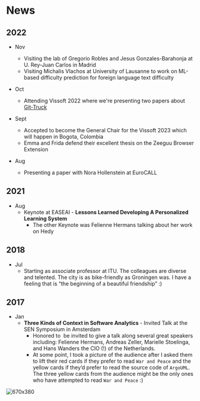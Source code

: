 # News 

## 2022
- Nov
	- Visiting the lab of Gregorio Robles and Jesus Gonzales-Barahonja at U. Rey-Juan Carlos in Madrid
	- Visiting Michalis Vlachos at University of Lausanne to work on ML-based difficulty prediction for foreign language text difficulty

- Oct
	- Attending Vissoft 2022 where we're presenting two papers about [Git-Truck](/projects/git-truck.md) 

- Sept 
	- Accepted to become the General Chair for the Vissoft 2023 which will happen in Bogota, Colombia
	- Emma and Frida defend their excellent thesis on the Zeeguu Browser Extension

- Aug
	- Presenting a paper with Nora Hollenstein at EuroCALL


## 2021

- Aug 
	- Keynote at EASEAI - **Lessons Learned Developing A Personalized Learning System** 
		- The other Keynote was Felienne Hermans talking about her work on Hedy



## 2018
- Jul 
	- Starting as associate professor at ITU. The colleagues are diverse and telented. The city is as bike-friendly as Groningen was. I have a feeling that is “the beginning of a beautiful friendship” :)

## 2017

- Jan 
	- **Three Kinds of Context in Software Analytics** - Invited Talk at the SEN Symposium in Amsterdam 
		- Honored to  be invited to give a talk along several great speakers including: Felienne Hermans, Andreas Zeller, Marielle Stoelinga, and Hans Wanders the CIO (!) of the Netherlands.
		- At some point, I took a picture of the audience after I asked them to lift their red cards if they prefer to read `War and Peace` and the yellow cards if they’d prefer to read the source code of `ArgoUML`. The three yellow cards from the audience might be the only ones who have attempted to read `War and Peace` :)

![670x380](../docs/assets/Pasted%20image%2020221118181918.png)



